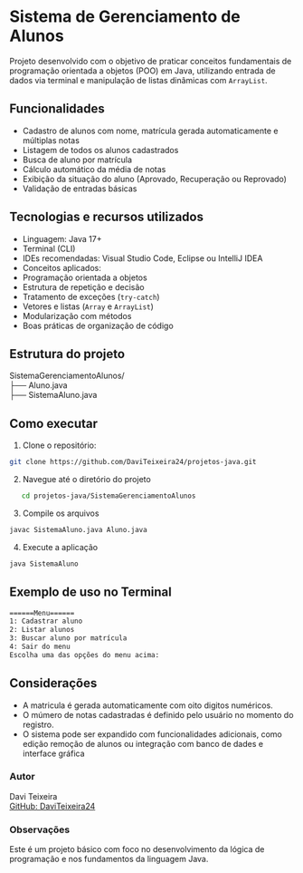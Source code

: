 # Sistema de Gerenciamento de Alunos

Projeto desenvolvido com o objetivo de praticar conceitos fundamentais de programação orientada a objetos (POO) em Java, utilizando entrada de dados via terminal e manipulação de listas dinâmicas com `ArrayList`.

## Funcionalidades

- Cadastro de alunos com nome, matrícula gerada automaticamente e múltiplas notas
- Listagem de todos os alunos cadastrados
- Busca de aluno por matrícula
- Cálculo automático da média de notas
- Exibição da situação do aluno (Aprovado, Recuperação ou Reprovado)
- Validação de entradas básicas

## Tecnologias e recursos utilizados

- Linguagem: Java 17+
- Terminal (CLI)
- IDEs recomendadas: Visual Studio Code, Eclipse ou IntelliJ IDEA
- Conceitos aplicados:
- Programação orientada a objetos
- Estrutura de repetição e decisão
- Tratamento de exceções (`try-catch`)
- Vetores e listas (`Array` e `ArrayList`)
- Modularização com métodos
- Boas práticas de organização de código

## Estrutura do projeto

SistemaGerenciamentoAlunos/  
├── Aluno.java  
├── SistemaAluno.java

## Como executar

1. Clone o repositório:

```bash
git clone https://github.com/DaviTeixeira24/projetos-java.git
```

2. Navegue até o diretório do projeto

```bash
   cd projetos-java/SistemaGerenciamentoAlunos
```

3. Compile os arquivos

```bash
javac SistemaAluno.java Aluno.java
```

4. Execute a aplicação

```bash
java SistemaAluno
```

## Exemplo de uso no Terminal

```bash
======Menu======
1: Cadastrar aluno
2: Listar alunos
3: Buscar aluno por matrícula
4: Sair do menu
Escolha uma das opções do menu acima:

```

## Considerações

- A matricula é gerada automaticamente com oito digitos numéricos.
- O múmero de notas cadastradas é definido pelo usuário no momento do registro.
- O sistema pode ser expandido com funcionalidades adicionais, como edição remoção de alunos ou integração com banco de dades e interface gráfica

### Autor

Davi Teixeira  
[GitHub: DaviTeixeira24](https://github.com/DaviTeixeira24)

### Observações

Este é um projeto básico com foco no desenvolvimento da lógica de programação e nos fundamentos da linguagem Java.
